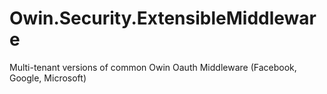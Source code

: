 Owin.Security.ExtensibleMiddleware
======================

Multi-tenant versions of common Owin Oauth Middleware (Facebook, Google, Microsoft)
